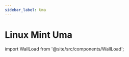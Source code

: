 ```yaml
---
sidebar_label: Uma
---
```

# Linux Mint Uma
import WallLoad from '@site/src/components/WallLoad';

<WallLoad api="https://raw.githubusercontent.com/AloneER0/DistroWallpapers/main/LinuxMint/Uma/Uma"/>